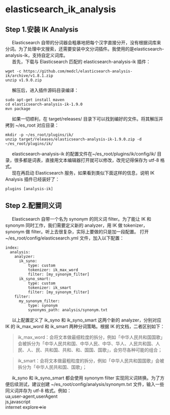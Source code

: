 # elasticsearch_ik_analysis
## Step 1.安装 IK Analysis
&emsp;&ensp;Elasticsearch 自带的分词器会粗暴地把每个汉字直接分开，没有根据词库来分词。为了处理中文搜索，还需要安装中文分词插件。我使用的是elasticsearch-analysis-ik，支持自定义词库。   
&emsp;&ensp;首先，下载与 Elasticsearch 匹配的 elasticsearch-analysis-ik 插件：
```
wget -c https://github.com/medcl/elasticsearch-analysis-ik/archive/v1.8.1.zip
unzip v1.9.0.zip
```
&emsp;&ensp;解压后，进入插件源码目录编译：
```
sudo apt-get install maven
cd elasticsearch-analysis-ik-1.9.0
mvn package
```
&emsp;&ensp;如果一切顺利，在 target/releases/ 目录下可以找到编好的文件。将其解压并拷到 ~/es_root 对应目录：
```
mkdir -p ~/es_root/plugins/ik/
unzip target/releases/elasticsearch-analysis-ik-1.9.0.zip -d ~/es_root/plugins/ik/
```
&emsp;&ensp;elasticsearch-analysis-ik 的配置文件在~/es_root/plugins/ik/config/ik/ 目录，很多都是词表，直接用文本编辑器打开就可以修改，改完记得保存为 utf-8 格式。   
&emsp;&ensp;现在再启动 Elasticsearch 服务，如果看到类似下面这样的信息，说明 IK Analysis 插件已经装好了：
```
plugins [analysis-ik]
```
## Step 2.配置同义词
&emsp;&ensp;Elasticsearch 自带一个名为 synonym 的同义词 filter。为了能让 IK 和 synonym 同时工作，我们需要定义新的 analyzer，用 IK 做 tokenizer，synonym 做 filter。听上去很复杂，实际上要做的只是加一段配置。
打开 ~/es_root/config/elasticsearch.yml 文件，加入以下配置：
```
index:
  analysis:
    analyzer:
      ik_syno:
          type: custom
          tokenizer: ik_max_word
          filter: [my_synonym_filter]
      ik_syno_smart:
          type: custom
          tokenizer: ik_smart
          filter: [my_synonym_filter]
    filter:
      my_synonym_filter:
          type: synonym
          synonyms_path: analysis/synonym.txt
```
&emsp;&ensp;以上配置定义了 ik_syno 和 ik_syno_smart 这两个新的 analyzer，分别对应 IK 的 ik_max_word 和 ik_smart 两种分词策略。根据 IK 的文档，二者区别如下：   
> ik_max_word：会将文本做最细粒度的拆分，例如「中华人民共和国国歌」会被拆分为「中华人民共和国、中华人民、中华、华人、人民共和国、人民、人、民、共和国、共和、和、国国、国歌」，会穷尽各种可能的组合；

> ik_smart：会将文本做最粗粒度的拆分，例如「中华人民共和国国歌」会被拆分为「中华人民共和国、国歌」；

&emsp;&ensp;ik_syno 和 ik_syno_smart 都会使用 synonym filter 实现同义词转换。为了方便后续测试，建议创建 ~/es_root/config/analysis/synonym.txt 文件，输入一些同义词并存为 utf-8 格式。例如：   
ua,user-agent,userAgent   
js,javascript   
internet explore=>ie   
